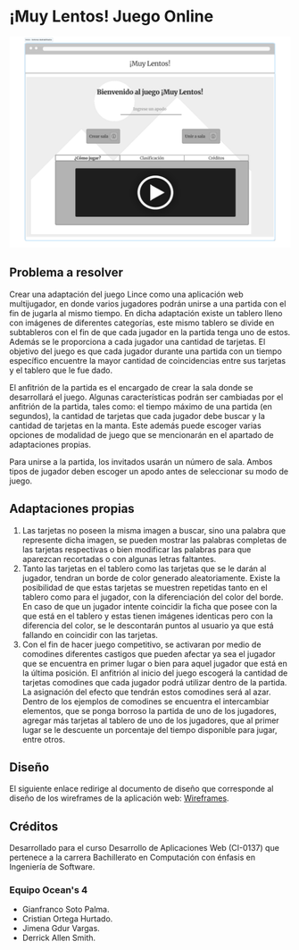 # ¡Muy Lentos! Juego Online

![Pantalla de juego](./design/homeBasic.svg)

## Problema a resolver

Crear una adaptación del juego Lince como una aplicación web multijugador, en donde varios jugadores podrán unirse a una partida con el fin de jugarla al mismo tiempo.
En dicha adaptación existe un tablero lleno con imágenes de diferentes categorías, este mismo tablero se divide en subtableros con el fin de que cada jugador en la partida tenga uno de estos.
Además se le proporciona a cada jugador una cantidad de tarjetas.
El objetivo del juego es que cada jugador durante una partida con un tiempo específico encuentre la mayor cantidad de coincidencias entre sus tarjetas y el tablero que le fue dado.

El anfitrión de la partida es el encargado de crear la sala donde se desarrollará el juego.
Algunas características podrán ser cambiadas por el anfitrión de la partida, tales como: el tiempo máximo de una partida (en segundos), la cantidad de tarjetas que cada jugador debe buscar y la cantidad de tarjetas en la manta.
Este además puede escoger varias opciones de modalidad de juego que se mencionarán en el apartado de adaptaciones propias.

Para unirse a la partida, los invitados usarán un número de sala.
Ambos tipos de jugador deben escoger un apodo antes de seleccionar su modo de juego.

## Adaptaciones propias

1. Las tarjetas no poseen la misma imagen a buscar, sino una palabra que represente dicha imagen, se pueden mostrar las palabras completas de las tarjetas respectivas
o bien modificar las palabras para que aparezcan recortadas o con algunas letras faltantes.
2. Tanto las tarjetas en el tablero como las tarjetas que se le darán al jugador, tendran un borde de color generado aleatoriamente. Existe la posibilidad de que estas tarjetas se muestren repetidas tanto en el tablero como para el jugador, con la diferenciación del color del borde. En caso de que un jugador intente coincidir la ficha que posee con la que está en el tablero y estas tienen imágenes identicas pero con la diferencia del color, se le descontarán puntos al usuario ya que está fallando en coincidir con las tarjetas.
3. Con el fin de hacer juego competitivo, se activaran por medio de comodines diferentes castigos que pueden afectar ya sea el jugador que se encuentra en primer lugar o bien para aquel jugador que está en la última posición.
El anfitrión al inicio del juego escogerá la cantidad de tarjetas comodines que cada jugador podrá utilizar dentro de la partida. La asignación del efecto que tendrán estos comodines será al azar.
Dentro de los ejemplos de comodines se encuentra el intercambiar elementos, que se ponga borroso la partida de uno de los jugadores, agregar más tarjetas al tablero de uno de los jugadores, que al primer lugar se le descuente un porcentaje del tiempo disponible para jugar, entre otros.

## Diseño

El siguiente enlace redirige al documento de diseño que corresponde al diseño de los wireframes de la aplicación web: [Wireframes](./design/readme.md).

## Créditos

Desarrollado para el curso Desarrollo de Aplicaciones Web (CI-0137) que pertenece a la carrera Bachillerato en Computación con énfasis en Ingeniería de Software.

### Equipo Ocean's 4

* Gianfranco Soto Palma.
* Cristian Ortega Hurtado.
* Jimena Gdur Vargas.
* Derrick Allen Smith.
